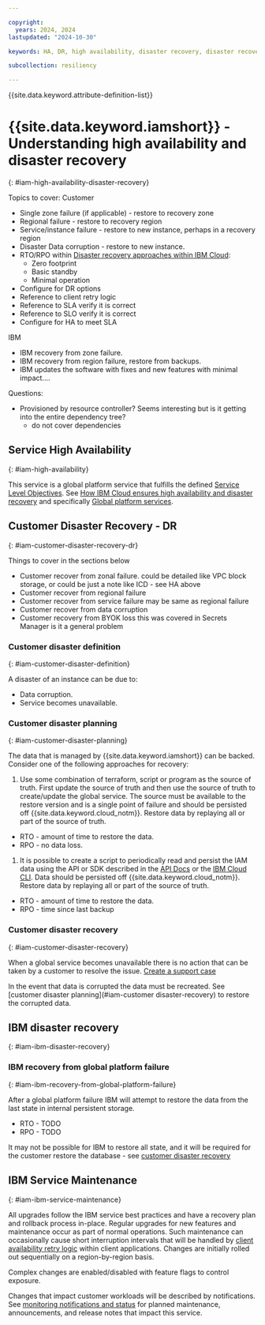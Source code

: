 ```yaml
---

copyright:
  years: 2024, 2024
lastupdated: "2024-10-30"

keywords: HA, DR, high availability, disaster recovery, disaster recovery plan, disaster event, recovery time objective, recovery point objective

subcollection: resiliency

---
```


{{site.data.keyword.attribute-definition-list}}

# {{site.data.keyword.iamshort}} - Understanding high availability and disaster recovery
{: #iam-high-availability-disaster-recovery}

Topics to cover:
Customer
- Single zone failure (if applicable) - restore to recovery zone
- Regional failure - restore to recovery region
- Service/instance failure - restore to new instance, perhaps in a recovery region
- Disaster Data corruption - restore to new instance.
- RTO/RPO within [Disaster recovery approaches within IBM Cloud](/docs/resiliency?topic=resiliency-dr-approaches):
  - Zero footprint
  - Basic standby
  - Minimal operation
- Configure for DR options
- Reference to client retry logic
- Reference to SLA verify it is correct
- Reference to SLO verify it is correct
- Configure for HA to meet SLA

IBM
- IBM recovery from zone failure.
- IBM recovery from region failure, restore from backups.
- IBM updates the software with fixes and new features with minimal impact....

Questions:
- Provisioned by resource controller?  Seems interesting but is it getting into the entire dependency tree?
   - do not cover dependencies

## Service High Availability
{: #iam-high-availability}

This service is a global platform service that fulfills the defined [Service Level Objectives](/docs/resiliency?topic=resiliency-slo). See [How IBM Cloud ensures high availability and disaster recovery](https://cloud.ibm.com/docs/overview?topic=overview-zero-downtime) and specifically [Global platform services](https://cloud.ibm.com/docs/overview?topic=overview-zero-downtime#global-platform).

## Customer Disaster Recovery - DR
{: #iam-customer-disaster-recovery-dr}

Things to cover in the sections below
- Customer recover from zonal failure. could be detailed like VPC block storage, or could be just a note like ICD - see HA above
- Customer recover from regional failure
- Customer recover from service failure may be same as regional failure
- Customer recover from data corruption
- Customer recovery from BYOK loss this was covered in Secrets Manager is it a general problem

### Customer disaster definition
{: #iam-customer-disaster-definition}

A disaster of an instance can be due to:
- Data corruption.
- Service becomes unavailable.

### Customer disaster planning
{: #iam-customer-disaster-planning}

The data that is managed by {{site.data.keyword.iamshort}} can be backed. Consider one of the following approaches for recovery:

1.	Use some combination of terraform, script or program as the source of truth. First update the source of truth and then use the source of truth to create/update the global service. The source must be available to the restore version and is a single point of failure and should be persisted off {{site.data.keyword.cloud_notm}}. Restore data by replaying all or part of the source of truth.
- RTO - amount of time to restore the data.
- RPO - no data loss.
1.	It is possible to create a script to periodically read and persist the IAM data using the API or SDK described in the [API Docs](https://cloud.ibm.com/apidocs/iam-identity-token-api) or the [IBM Cloud CLI](https://cloud.ibm.com/docs/cli?topic=cli-getting-started). Data should be persisted off {{site.data.keyword.cloud_notm}}. Restore data by replaying all or part of the source of truth.
- RTO - amount of time to restore the data.
- RPO - time since last backup

### Customer disaster recovery
{: #iam-customer-disaster-recovery}

When a global service becomes unavailable there is no action that can be taken by a customer to resolve the issue. [Create a support case](https://cloud.ibm.com/docs/account?topic=account-open-case&interface=ui)

In the event that data is corrupted the data must be recreated. See [customer disaster planning](#iam-customer disaster-recovery) to restore the corrupted data.

## IBM disaster recovery
{: #iam-ibm-disaster-recovery}

### IBM recovery from global platform failure
{: #iam-ibm-recovery-from-global-platform-failure}

After a global platform failure IBM will attempt to restore the data from the last state in internal persistent storage.
- RTO - TODO
- RPO - TODO

It may not be possible for IBM to restore all state, and it will be required for the customer restore the database - see [customer disaster recovery](#iam-customer-disaster-recovery)

## IBM Service Maintenance
{: #iam-ibm-service-maintenance}

All upgrades follow the IBM service best practices and have a recovery plan and rollback process in-place. Regular upgrades for new features and maintenance occur as part of normal operations. Such maintenance can occasionally cause short interruption intervals that will be handled by [client availability retry logic](/docs/doesnotexist) within client applications. Changes are initially rolled out sequentially on a region-by-region basis.

Complex changes are enabled/disabled with feature flags to control exposure.

Changes that impact customer workloads will be described by notifications. See [monitoring notifications and status](/docs/account?topic=account-viewing-cloud-status) for planned maintenance, announcements, and release notes that impact this service.
